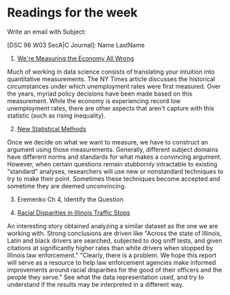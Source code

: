 # Readings for the week

Write an email with Subject: 

[DSC 96 W03 SecA|C Journal]: Name LastName

1. [We`re Measuring the Economy All Wrong](https://www.nytimes.com/2018/09/14/opinion/columnists/great-recession-economy-gdp.html)
   
Much of working in data science consists of translating your intuition
into quantitative measurements. The NY Times article discusses the
historical circumstances under which unemployment rates were first
measured. Over the years, myriad policy decisions have been made based
on this measurement. While the economy is experiencing record low
unemployment rates, there are other aspects that aren't capture with
this statistic (such as rising inequality). 

2. [New Statistical Methods](https://fivethirtyeight.com/features/a-flawed-statistical-method-was-just-banned-from-a-major-sports-science-journal/)

Once we decide on what we want to measure, we have to construct an
argument using those measurements. Generally, different subject
domains have different norms and standards for what makes a convincing
argument. However, when certain questions remain stubbornly
intractable to existing "standard" analyses, researchers will use
new or nonstandard techniques to try to make their point. Sometimes
these techniques become accepted and sometime they are deemed
unconvincing.

3. Eremenko Ch 4, Identify the Question

4. [Racial Disparities in Illinois Traffic Stops](https://illinoistrafficstops.com/)

An interesting story obtained analyzing a similar dataset as the one we are working with. Strong conclusions are driven like "Across the state of Illinois, Latin and black drivers are searched, subjected to dog sniff tests, and given citations at significantly higher rates than white drivers when stopped by Illinois law enforcement."
"Clearly, there is a problem. We hope this report will serve as a resource to help law enforcement agencies make informed improvements around racial disparities for the good of their officers and the people they serve."
See what the data representation used, and try to understand if the results may be interpreted in a different way. 

